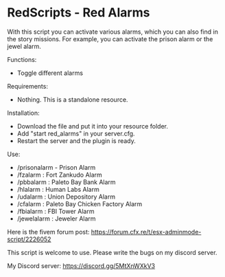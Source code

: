 # RedScripts - Red Alarms


With this script you can activate various alarms, which you can also find in the story missions. For example, you can activate the prison alarm or the jewel alarm.

Functions:
- Toggle different alarms 

Requirements:
- Nothing. This is a standalone resource.

Installation:
- Download the file and put it into your resource folder.
- Add "start red_alarms" in your server.cfg.
- Restart the server and the plugin is ready.

Use:
- /prisonalarm - Prison Alarm
- /fzalarm : Fort Zankudo Alarm
- /pbbalarm : Paleto Bay Bank Alarm
- /hlalarm : Human Labs Alarm
- /udalarm : Union Depository Alarm
- /cfalarm : Paleto Bay Chicken Factory Alarm
- /fbialarm : FBI Tower Alarm
- /jewelalarm : Jeweler Alarm

Here is the fivem forum post:
https://forum.cfx.re/t/esx-adminmode-script/2226052

This script is welcome to use.
Please write the bugs on my discord server.

My Discord server: https://discord.gg/5MtXnWXkV3
